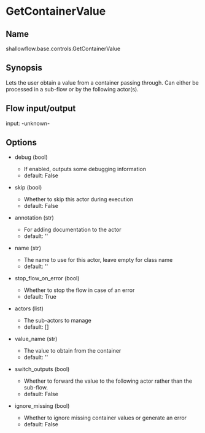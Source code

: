 # GetContainerValue

## Name
shallowflow.base.controls.GetContainerValue

## Synopsis
Lets the user obtain a value from a container passing through.
Can either be processed in a sub-flow or by the following actor(s).

## Flow input/output
input: -unknown-

## Options
* debug (bool)

  * If enabled, outputs some debugging information
  * default: False

* skip (bool)

  * Whether to skip this actor during execution
  * default: False

* annotation (str)

  * For adding documentation to the actor
  * default: ''

* name (str)

  * The name to use for this actor, leave empty for class name
  * default: ''

* stop_flow_on_error (bool)

  * Whether to stop the flow in case of an error
  * default: True

* actors (list)

  * The sub-actors to manage
  * default: []

* value_name (str)

  * The value to obtain from the container
  * default: ''

* switch_outputs (bool)

  * Whether to forward the value to the following actor rather than the sub-flow.
  * default: False

* ignore_missing (bool)

  * Whether to ignore missing container values or generate an error
  * default: False


